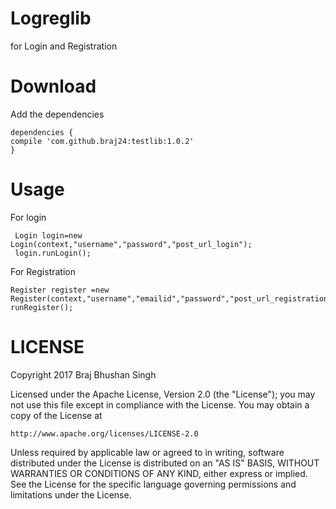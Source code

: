 # Logreglib
for Login and Registration

# Download

Add the dependencies

    dependencies {
    compile 'com.github.braj24:testlib:1.0.2'
    }
    
# Usage
For login

     Login login=new Login(context,"username","password","post_url_login");
     login.runLogin();

For Registration

    Register register =new Register(context,"username","emailid","password","post_url_registration");
    runRegister();

# LICENSE

Copyright 2017 Braj Bhushan Singh

Licensed under the Apache License, Version 2.0 (the "License"); you may not use this file except in compliance with the License. You may obtain a copy of the License at

    http://www.apache.org/licenses/LICENSE-2.0
   
Unless required by applicable law or agreed to in writing, software distributed under the License is distributed on an "AS IS" BASIS, WITHOUT WARRANTIES OR CONDITIONS OF ANY KIND, either express or implied. See the License for the specific language governing permissions and limitations under the License.
